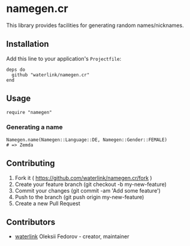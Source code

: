 # namegen.cr

This library provides facilities for generating random names/nicknames.

## Installation

Add this line to your application's `Projectfile`:

```crystal
deps do
  github "waterlink/namegen.cr"
end
```

## Usage

```crystal
require "namegen"
```

### Generating a name

```crystal
Namegen.name(Namegen::Language::DE, Namegen::Gender::FEMALE)
# => Zemda
```

## Contributing

1. Fork it ( https://github.com/waterlink/namegen.cr/fork )
2. Create your feature branch (git checkout -b my-new-feature)
3. Commit your changes (git commit -am 'Add some feature')
4. Push to the branch (git push origin my-new-feature)
5. Create a new Pull Request

## Contributors

- [waterlink](https://github.com/waterlink) Oleksii Fedorov - creator, maintainer
